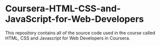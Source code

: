 # Coursera-HTML-CSS-and-JavaScript-for-Web-Developers
This repository contains all of the source code used in the course called HTML, CSS and Javascript for Web Developers in Coursera.
